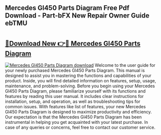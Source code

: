 ## Mercedes Gl450 Parts Diagram Free Pdf Download - Part-bFX New Repair Owner Guide ebTMU

# <h2><a href="http://dfltt68.blite.top/?on=Mercedes+Gl450+Parts+Diagram">🔗Download New 👉🔴 Mercedes Gl450 Parts Diagram</a></h2>

[![Mercedes Gl450 Parts Diagram download](https://i.imgur.com/lujVjoI.png)](http://dfltt68.blite.top/?on=Mercedes+Gl450+Parts+Diagram)
Welcome to the user guide for your newly purchased Mercedes Gl450 Parts Diagram. This manual is designed to assist you in mastering the functions and capabilities of your product. Inside, you will find detailed information on features, setup, usage, maintenance, and problem-solving. Before you begin using your Mercedes Gl450 Parts Diagram, please familiarize yourself with its functions and features by reading this user manual. It includes clear instructions for installation, setup, and operation, as well as troubleshooting tips for common issues. With features like list of features, your new Mercedes Gl450 Parts Diagram is designed to maximize productivity and efficiency. Our expectation is that the Mercedes Gl450 Parts Diagram has been instrumental in helping you get acquainted with your latest purchase. In case of any queries or concerns, feel free to contact our customer service.
